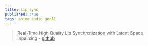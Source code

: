 ```yaml
---
title: Lip sync
published: true
tags: anime audio genAI
---
```

> Real-Time High Quality Lip Synchronization with Latent Space Inpainting - [github](https://github.com/TMElyralab/MuseTalk)
